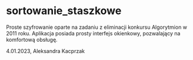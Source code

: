 # sortowanie_staszkowe
Proste szyfrowanie oparte na zadaniu z eliminacji konkursu Algorytmion w 2011 roku. Aplikacja posiada prosty interfejs okienkowy, pozwalający na komfortową obsługę.

4.01.2023, Aleksandra Kacprzak
